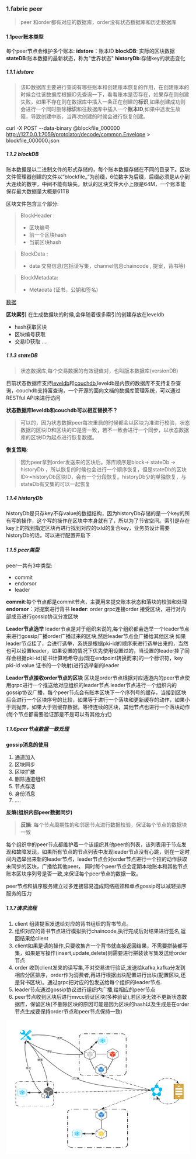 ### 1.fabric peer

> peer 和order都有对应的数据库，order没有状态数据库和历史数据库


#### 1.1peer账本类型
每个peer节点会维护多个账本:
**idstore**：账本ID
**blockDB**: 实际的区块数据
**stateDB**:账本数据的最新状态，称为"世界状态"
**historyDb**:存储key的状态变化

##### 1.1.1 idstore

> 该ID数据库主要进行查询有哪些账本和创建账本恢复的作用，在创建账本的时候会往该数据库根据ID先查询一下，看看账本是否存在，如果存在则创建失败，如果不存在则在数据库中插入一条正在创建的**标识**,如果创建成功则会进行一个同时删除**标识**和往数据库中插入一个**账本ID**,如果中途发生故障，导致创建中断，当再次创建的时候会进行恢复创建。

curl -X POST --data-binary @blockfile_000000 http://127.0.0.1:7059/protolator/decode/common.Envelope > blockfile_000000.json

##### 1.1.2 blockDB
账本数据是以二进制文件的形式存储的，每个账本数据存储在不同的目录下。区块文件管理器创建的文件以“blockfile_”为前缀，6位数字为后缀，后缀必须是从小到大连续的数字，中间不能有缺失。默认的区块文件大小上限是64M，一个账本能保存最大数据量大概是61TB

区块文件包含三个部分:
>BlockHeader : 
>    - 区块编号
>    - 前一个区块hash
>    - 当前区块hash
 
>BlockData  : 
>    - data 交易信息(包括读写集，channel信息chaincode , 提案，背书等)

>BlockMetadata: 
>    - Metadata (证书，公钥和签名)

[数据](https://blog.csdn.net/liu_hang_yu/article/details/78990074)


**区块索引**
在生成数据块的时候,会伴随着很多索引的创建存放在leveldb
- hash获取区块
- 区块编号获取
- 交易ID获取
  ....

##### 1.1.3 stateDB
>状态数据库,每个交易数据的有效键值对，也叫版本数据库(versionDB)

目前状态数据库支持[leveldb](https://baike.baidu.com/item/LevelDB/6416354?fr=aladdin)和[couchdb](https://baike.baidu.com/item/CouchDB/8064651?fr=aladdin),leveldb是内嵌的数据库不支持复杂查询，couchdb支持富查询，一个开源的面向文档的数据库管理系统，可以通过 RESTful API来进行访问

**状态数据库leveldb和couchdb可以相互替换不？** 
> 可以的，因为状态数据peer每次重启的时候都会以区块为准进行校验，状态数据的区块ID和区块的ID是否一致，若不一致会进行一个同步，以状态数据库的区块ID为起点进行恢复数据。

**恢复策略**:
> 因为peer拿到order发送来的区块后。落库顺序是block-> stateDb -> historyDb ，所以恢复的时候也会进行一个顺序恢复，但是stateDb的区块ID>=historyDb区块ID，会有一个分段恢复。historyDb少的单独恢复，与stateDb有交集的可以一起恢复

##### 1.1.4 historyDb
historyDb是只存key不存value的数据结构，因为historyDb存储的是一个key的所有写的操作，这个写的操作在区块中本身就有了，所以为了节省空间。索引是存在key上的找到指定区块再进行找到对应的txId的复合key，业务员设计需要historyDb的话，可以进行配置开启下

##### 1.1.5 peer类型
peer一共有3中类型:

- commit
- endorsor 
- leader

**commit**:每个节点都是commit节点，主要用来提交账本状态和落块的校验和处理
**endorsor**：对提案进行背书
**leader**: order grpc连接order 接受区块，进行对内部成员进行gossip协议分发区块 

**Leader节点选举**
leader节点是对于组织来说的,每个组织都会选举一个leader节点来进行gossip广播order广播过来的区块,然后leader节点会广播给其他区块
如果leader节点挂了，会进行选举，系统是根据pki-id的顺序来进行选举出来的，当然也可以设置leader，如果设置的情况下优先使用设置过的，当设置的leader挂了同样会根据pki-id(证书计算哈希导出(现在endpoint转换而来)的一个标识符，key pki-id value 证书的一个映射)进行选举新的leader

**Leader节点接收order节点的区块**
区块是order节点根据对应通道内的peer节点使用grpc进行一个推送给对应组织的leader节点.leader节点进行一个组织内的gossip协议广播，每个peer节点会有账本区块下一个序列号的缓存，当接到区块后会进行一个区块序号的比较，如果等于进行一个落块和更新缓存的动作，如果小于则抛弃，如果大于则缓存数据，等待连续的区块，其他节点也进行一个落块动作(每个节点都需要验证那是不是可以有其他方式)


##### 1.1.6peer节点数据一致处理

**gossip消息的使用**

1. 通道加入
2. 区块同步
3. 区块扩散
4. 删除通道组织
5. 节点存活
6. 身份消息
7. ....

**反熵(组织内部peer数据同步)**

> **反熵**: 每个节点周期性的和邻居节点进行数据校验，保证每个节点的数据块一致

每个组织中的peer节点都维护着一个该组织其他peer的列表，该列表用于节点发现和故障发现，如果所有节点的节点列表中发现leader节点没有心跳，则在一定时间内选举出来新的leader节点，leader节点会对order节点进行一个拉的动作获取未同步的区块，广播给其他peer。
同时每个peer节点会定期本地账本和其他节点账本区块序列号是否一致,来保证每个peer节点的数据一致。

peer节点和排序服务建立过多连接容易造成网络瓶颈和单点gossip可以减轻排序服务的压力


##### 1.1.7请求流程
1. client 组装提案发送给对应的背书组织的背书节点。
2. 组织对应的背书节点进行模拟执行chaincode,执行完成后对结果进行签名,返回结果给client
3. client如果是读的操作,只要收集齐一个背书就直接返回结果，不需要拼装都写集，如果是写操作(insert,update,delete)则需要进行拼装读写集发送给order节点
4. order 收到client发来的读写集,不对交易进行验证,发送给kafka,kafka分发到相应分区排序，order作为消费者,再进行根据出块配置进行出块(配置区块,还是背书区块)。通过grpc把对应的包发送给每个组织的leader节点.
5. leader节点通过gossip协议进行组织内广播,给相应的peer节点
6. peer节点收到区块后进行mvcc验证区块(多种验证),若区块无效不更新状态数据库，保留区块(不删除区块的原因可能是因为区块的hash以及生成是在order节点生成要保持order节点和peer节点保持一致)

![](./images/peerrequset.jpg)